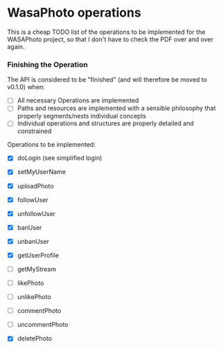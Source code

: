 # WasaPhoto operations

This is a cheap TODO list of the operations to be implemented for the WASAPhoto project, so that I don't have to check the PDF over and over again.

### Finishing the Operation
The API is considered to be "finished" (and will therefore be moved to v0.1.0)
when:

- [ ] All necessary Operations are implemented
- [ ] Paths and resources are implemented with a sensible philosophy that properly segments/nests individual concepts
- [ ] Individual operations and structures are properly detailed and constrained

Operations to be implemented:
- [x] doLogin (see simplified login)
- [x] setMyUserName
- [x] uploadPhoto
- [x] followUser
- [x] unfollowUser
- [x] banUser
- [x] unbanUser
- [x] getUserProfile
- [ ] getMyStream
- [ ] likePhoto
- [ ] unlikePhoto
- [ ] commentPhoto
- [ ] uncommentPhoto
- [x] deletePhoto


